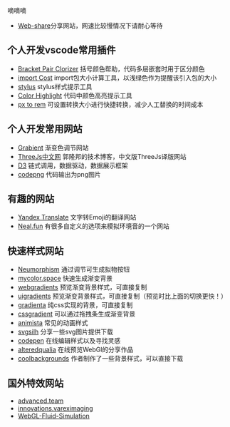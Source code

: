 嘀嘀嘀

- [Web-share](https://leedeea.github.io/LeeDeea/#/)分享网站，网速比较慢情况下请耐心等待

## 个人开发vscode常用插件

- [Bracket Pair Clorizer]() 括号颜色帮助，代码多层嵌套时用于区分颜色
- [import Cost]() import包大小计算工具，以浅绿色作为提醒该引入包的大小
- [stylus]() stylus样式提示工具
- [Color Highlight]() 代码中颜色高亮提示工具
- [px to rem]() 可设置转换大小进行快捷转换，减少人工替换的时间成本

## 个人开发常用网站
- [Grabient](https://www.grabient.com/) 渐变色调节网站
- [ThreeJs中文网](http://www.yanhuangxueyuan.com/) 郭隆邦的技术博客，中文版ThreeJs译版网站
- [D3](https://www.d3js.org.cn/) 链式调用，数据驱动，数据展示框架
- [codepng](https://www.codepng.app/) 代码输出为png图片

## 有趣的网站
- [Yandex Translate](https://translate.yandex.com/) 文字转Emoji的翻译网站
- [Neal.fun](https://neal.fun/ambient-chaos/) 有很多自定义的选项来模拟环境音的一个网站

## 快速样式网站
- [Neumorphism](https://neumorphism.io/) 通过调节可生成拟物按钮
- [mycolor.space](https://mycolor.space/gradient) 快速生成渐变背景
- [webgradients](https://webgradients.com/) 预览渐变背景样式，可直接复制
- [uigradients](https://uigradients.com/) 预览渐变背景样式，可直接复制（预览时比上面的切换更快！）
- [gradienta](https://gradienta.io/) 纯css实现的背景，可直接复制
- [cssgradient](https://cssgradient.io/) 可以通过拖拽条生成渐变背景
- [animista](https://animista.net/) 常见的动画样式
- [svgsilh](https://svgsilh.com/) 分享一些svg图片提供下载
- [codepen](https://codepen.io/) 在线编辑样式以及寻找灵感
- [alteredqualia](https://alteredqualia.com/) 在线预览WebGl的分享作品
- [coolbackgrounds](https://coolbackgrounds.io/) 作者制作了一些背景样式，可以直接下载

## 国外特效网站
- [advanced.team](https://advanced.team/)
- [innovations.vareximaging](https://innovations.vareximaging.com/)
- [WebGL-Fluid-Simulation](https://paveldogreat.github.io/WebGL-Fluid-Simulation/)
